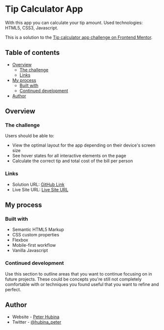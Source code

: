 # Tip Calculator App
With this app you can calculate your tip amount. Used technologies: HTML5, CSS3, Javascript.

This is a solution to the [Tip calculator app challenge on Frontend Mentor](https://www.frontendmentor.io/challenges/tip-calculator-app-ugJNGbJUX).

## Table of contents

- [Overview](#overview)
  - [The challenge](#the-challenge)
  - [Links](#links)
- [My process](#my-process)
  - [Built with](#built-with)
  - [Continued development](#continued-development)
- [Author](#author)

## Overview

### The challenge

Users should be able to:

- View the optimal layout for the app depending on their device's screen size
- See hover states for all interactive elements on the page
- Calculate the correct tip and total cost of the bill per person

### Links

- Solution URL: [GitHub Link](https://github.com/peterhubina/tip-calculator)
- Live Site URL: [Live Site URL](https://peterhubina.github.io/tip-calculator/)

## My process

### Built with

- Semantic HTML5 Markup
- CSS custom properties
- Flexbox
- Mobile-first workflow
- Vanilla Javascript

### Continued development

Use this section to outline areas that you want to continue focusing on in future projects. These could be concepts you're still not completely comfortable with or techniques you found useful that you want to refine and perfect.

## Author

- Website - [Peter Hubina](https://www.your-site.com)
- Twitter - [@hubina_peter](https://twitter.com/hubina_peter)

